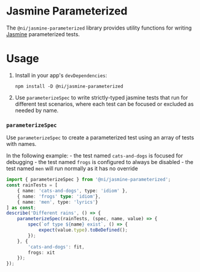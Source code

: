 # Jasmine Parameterized

The `@ni/jasmine-parameterized` library provides utility functions for writing [Jasmine](https://jasmine.github.io/) parameterized tests.

# Usage

1. Install in your app's `devDependencies`:

    ```
    npm install -D @ni/jasmine-parameterized
    ```

2. Use `parameterizeSpec` to write strictly-typed jasmine tests that run for different test scenarios, where each test can be focused or excluded as needed by name.

### `parameterizeSpec`
Use `parameterizeSpec` to create a parameterized test using an array of tests with names.

In the following example:
    - the test named `cats-and-dogs` is focused for debugging
    - the test named `frogs` is configured to always be disabled
    - the test named `men` will run normally as it has no override

```ts
import { parameterizeSpec } from '@ni/jasmine-parameterized';
const rainTests = [
    { name: 'cats-and-dogs', type: 'idiom' },
    { name: 'frogs' type: 'idiom'},
    { name: 'men', type: 'lyrics'}
] as const;
describe('Different rains', () => {
    parameterizeSpec(rainTests, (spec, name, value) => {
        spec(`of type ${name} exist`, () => {
            expect(value.type).toBeDefined();
        });
    }, {
        'cats-and-dogs': fit,
        frogs: xit
    });
});
```
